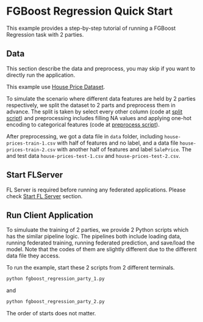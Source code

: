 # FGBoost Regression Quick Start
This example provides a step-by-step tutorial of running a FGBoost Regression task with 2 parties.
## Data
This section describe the data and preprocess, you may skip if you want to directly run the application.

This example use [House Price Dataset]().

To simulate the scenario where different data features are held by 2 parties respectively, we split the dataset to 2 parts and preprocess them in advance. The split is taken by select every other column (code at [split script]()) and preprocessing includes filling NA values and applying one-hot encoding to categorical features (code at [preprocess script]()).

After preprocessing, we got a data file in `data` folder, including `house-prices-train-1.csv` with half of features and no label, and a data file `house-prices-train-2.csv` with another half of features and label `SalePrice`. The and test data `house-prices-test-1.csv` and `house-prices-test-2.csv`.

## Start FLServer
FL Server is required before running any federated applications. Please check [Start FL Server]() section.

## Run Client Application
To simuluate the training of 2 parties, we provide 2 Python scripts which has the similar pipeline logic. The pipelines both include loading data, running federated training, running federated prediction, and save/load the model. Note that the codes of them are slightly different due to the different data file they access.

To run the example, start these 2 scripts from 2 different terminals.
```bash
python fgboost_regression_party_1.py
```
and 
```bash
python fgboost_regression_party_2.py
```
The order of starts does not matter.